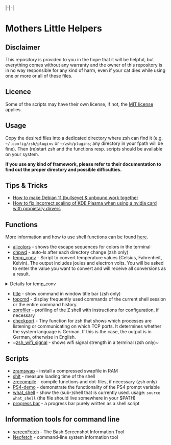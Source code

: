|-|-|

# Mothers Little Helpers

## Disclaimer

This repository is provided to you in the hope that it will be helpful, but everything comes without any warranty and the owner of this repository is in no way responsible for any kind of harm, even if your cat dies while using one or more or all of these files.

## Licence

Some of the scripts may have their own license, if not, the [MIT license](https://opensource.org/license/mit/) applies.

## Usage

Copy the desired files into a dedicated directory where zsh can find it (e.g. `~/.config/zsh/plugins` or `~/zsh/plugins`; any directory in your fpath will be fine). Then (re)start zsh and the functions resp. scripts should be available on your system.

**If you use any kind of framework, please refer to their documentation to find out the proper directory and possible difficulties.**

## Tips & Tricks

- [How to make Debian 11 (bullseye) & unbound work together](/../../../../TomfromBerlin/Debian-Pihole-Unbound)
- [How to fix incorrect scaling of KDE Plasma when using a nvidia card with propietary dirvers](helpers/kde-nvidia)

## Functions

More information and how to use shell functions can be found [here](https://zsh.sourceforge.io/Doc/Release/Functions.html).

- [allcolors](helpers/scripts/functions/allcolors) - shows the escape sequences for colors in the terminal
- [chpwd](helpers/scripts/functions/chpwd) - auto-ls after each directory change (zsh only)
- [temp_conv](helpers/scripts/functions/temp_conv) - Script to convert temperature values (Celsius, Fahrenheit, Kelvin). The output includes joules and electron volts. You will be asked to enter the value you want to convert and will receive all conversions as a result.

<details><summary>Details for temp_conv</summary>
  You will be prompted for nessecary input and the output is colored. If you want to have background information type `absolute_zero` at the command line and press enter (you must not run the script for this function).
  For conversion type `temp_conv` at the command line, press Enter and use one of the following options (case insensitive):

| Command | Option | Purpose |
|:---------:|:---------:|:---------:|
| `temp_conv` | `CF` | for Celsius -> Fahrenheit -> Kelvin -> Joule -> Electron Volt conversion |
| `temp_conv` | `FC` | for Fahrenheit -> Celsius -> Kelvin -> Joule -> Electron Volt conversion |
| `temp_conv` | `KC` | for Kelvin -> Celsius -> Fahrenheit -> Joule -> Electron Volt conversion |
| `absolute_zero` |  | further information about the Third Law of Thermodynamics and more... |

 For example, if you have a temperature in Fahrenheit and want to convert it to Kelvin, you need to run the script and enter "fc" when prompted and press `Enter`. The following prompt looks like this:

`Please enter a value for Fahrenheit:`

Enter a value (e.g. `100`) and receive the output presenting the results. It looks like this:

`The conversion formula is (100°F − 32) × 5/9 and gives 37.7778°C, which is 310.928 Kelvin, 4.29283e-21 Joules and 3.60816e+06 eV.`

</details>

- [title](helpers/scripts/funtions/title) - show command in window title bar (zsh only)
- [topcmd](helpers/scripts/functions/topcmd) - display frequently used commands of the current shell session or the entire command history.
- [zprofiler](helpers/scripts/zprofiler) - profiling of the Z shell with instructions for configuration, if necessary
- [checkport](helpers/scripts/functions/checkport) - Tiny function for zsh that shows which processes are listening or communicating on which TCP ports. It determines whether the system language is German. If this is the case, the output is in German, otherwise in English.
- ~[zsh_wifi_signal](helpers/scripts/functions/zsh_wifi_signal) - shows wifi signal strength in a terminal (zsh only)~

## Scripts

- [zramswap](helpers/scripts/zramswap) - install a compressed swapfile in RAM
- [shlt](helpers/scripts/shlt) - measure loading time of the shell
- [zrecompile](helpers/scripts/misc/zrecompile) - compile functions and dot-files, if necessary (zsh only)
- [PS4-demo](helpers/scripts/misc/PS4_demo.sh) - demonstrate the functionality of the PS4 prompt variable
- [what_shell](helpers/scripts/misc/what_shell) - show the (sub-)shell that is currently used. usage: `source what_shell` (the file should live somewhere in your $PATH)
- [progress bar](https://github.com/TomfromBerlin/mothers-little-helpers/tree/main/helpers/scripts/progress%20bar) - a progress bar purely written as a shell script

## Information tools for command line

- [screenFetch](https://github.com/KittyKatt/screenFetch) - The Bash Screenshot Information Tool
- [Neofetch](https://github.com/dylanaraps/neofetch) - command-line system information tool
